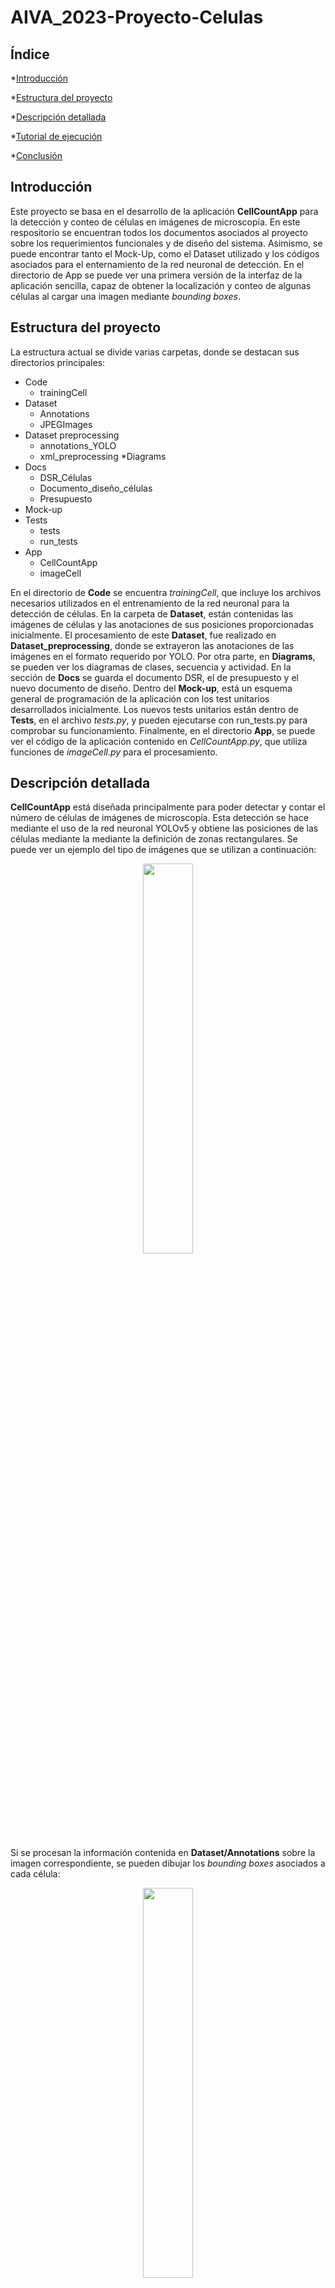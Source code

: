 # AIVA_2023-Proyecto-Celulas

## Índice

*[Introducción](#introducción)

*[Estructura del proyecto](#estructura-del-proyecto)

*[Descripción detallada](#descripción-detallada)

*[Tutorial de ejecución](#tutorial-ejecución)

*[Conclusión](#conclusión)

## Introducción

Este proyecto se basa en el desarrollo de la aplicación **CellCountApp** para la detección y conteo de células en imágenes de microscopía. En este respositorio se encuentran todos los documentos asociados al proyecto sobre los requerimientos funcionales y de diseño del sistema. Asimismo, se puede encontrar tanto el Mock-Up, como el Dataset utilizado y los códigos asociados para el enternamiento de la red neuronal de detección. En el directorio de App se puede ver una primera versión de la interfaz de la aplicación sencilla, capaz de obtener la localización y conteo de algunas células al cargar una imagen mediante *bounding boxes*. 


## Estructura del proyecto
La estructura actual se divide varias carpetas, donde se destacan sus directorios principales: 

* Code
  * trainingCell
* Dataset
  * Annotations
  * JPEGImages 
* Dataset preprocessing 
  * annotations_YOLO
  * xml_preprocessing
*Diagrams 
* Docs
  * DSR_Células
  * Documento_diseño_células 
  * Presupuesto
* Mock-up
* Tests
  * tests
  * run_tests
* App
  * CellCountApp
  * imageCell  

En el directorio de **Code** se encuentra *trainingCell*, que incluye los archivos necesarios utilizados en el entrenamiento de la red neuronal para la detección de células. En la carpeta de **Dataset**, están contenidas las imágenes de células y las anotaciones de sus posiciones proporcionadas inicialmente. El procesamiento de este **Dataset**, fue realizado en **Dataset_preprocessing**, donde se extrayeron las anotaciones de las imágenes en el formato requerido por YOLO. Por otra parte, en **Diagrams**, se pueden ver los diagramas de clases, secuencia y actividad. En la sección de **Docs** se guarda el documento DSR, el de presupuesto y el nuevo documento de diseño. Dentro del **Mock-up**, está un esquema general de programación de la aplicación con los test unitarios desarrollados inicialmente. Los nuevos tests unitarios están dentro de **Tests**, en el archivo *tests.py*, y pueden ejecutarse con run_tests.py para comprobar su funcionamiento. Finalmente, en el directorio **App**, se puede ver el código de la aplicación contenido en *CellCountApp.py*, que utiliza funciones de *imageCell.py* para el procesamiento. 


## Descripción detallada

**CellCountApp** está diseñada principalmente para poder detectar y contar el número de células de imágenes de microscopía. Esta detección se hace mediante el uso de la red neuronal YOLOv5 y obtiene las posiciones de las células mediante la mediante la definición de zonas rectangulares. Se puede ver un ejemplo del tipo de imágenes que se utilizan a continuación: 

<p align="center">
<img src="https://user-images.githubusercontent.com/46898686/225309474-a1989b4f-5393-4303-9fd0-03c5c3c1fd35.png" width="40%" height="40%">
</p>

Si se procesan la información contenida en **Dataset/Annotations** sobre la imagen correspondiente, se pueden dibujar los *bounding boxes* asociados a cada célula: 

<p align="center">
<img src="https://user-images.githubusercontent.com/46898686/225309987-9d719387-2e36-418b-bc1b-7fe2e3083437.png" width="40%" height="40%">
</p>


Se puede observar que hay varios tipos de células y que además estas pueden encontrarse a lo largo de toda la imagen en orientaciones distintas. Se debe tener en cuenta que pueden ocurrir superposiciones entre las células por lo que este será un tema clave a la hora de realizar la detección. 

Para el desarrollo del proyecto se entrenará la red neuronal YOLOv5 con distintos parámetros, eligiendo aquella que ofrezca mejores resultados de detección. En la entrega actual, se ha entrenado una versión básica de esta red y el modelo completo se encuentra guardado en el archivo *yolov5s_cells1.onnx*. Siguiendo el tutorial descrito abajo, se puede ejecutar la aplicación y ver el procesamiento de forma visual, así como el número total de células detectadas. 

Por otra parte, como ya se ha visto en la estructura del proyecto, se han desarrollado los diagramas UML de clases, secuencias y actividad, que muestran un esquema sobre el funcionamiento de las clases programadas. Estos diagramas, así como los tests unitarios realizados, han sido descritos con más detalles el documentos de diseño. 


## Tutorial de ejecución
En esta parte se explican los pasos necesarios para poder poner en marcha cada uno de los códigos desarrollados para el entrenamiento y la detección de células en las imágenes. Algunos de ellos ya han sido ejecutados, como la parte de reestructuración del dataset o el entrenamiento, por lo que no es necesario volver a procesarlos. Si se desea únicamente probar la aplicación o los tests se puede ir directamente a la sección *Ejecución de la aplicación* y *Ejecución de los tests unitarios*. 

Para poder utilizar cualquiera de los códigos, se debe hacer una instalación previa de un entorno virtual utilizando la lista de dependencias *requirements.txt*.

### Restructuración del dataset 
Para poder entrenar la red neuronal, primero se necesita configurar las carpetas y anotaciones de las imágenes de la manera esperada por YOLO. Esto ya ha sido realizado con el código contenido en **Dataset preprocessing**. Este código obtiene los XML que definen los *bounding boxes* de cada imagen reescalada y normalizada para poder utilizarlos en el entrenamiento de YOLOv5 y los guarda en la carpeta *annotations_YOLO*. 

A continuación, se han copiado los archivos de esta carpeta a *Code/trainingCell/data*, así como las imágenes correspondientes a los TXT. Ejecutando las funciones de *trainCell.py*: *loadDataset()*, *splitDataset()* y *saveSplittedDataset()*, se reordenan las imágenes y anotaciones dentro de la carpeta *Code/trainingCell/dataset/*, en carpetas de entrenamiento y validación. En el repositorio actual, este desarrollo ya ha sido realizado, por lo que no sería necesario volver a ejecutar este procedimiento. 


### Entrenamiento de YOLOv5
Si se desease volver a entrenar el modelo de YOLOv5 con las imágenes y anotaciones de las células se debe instalar el repositorio de YOLOv5. Dentro del directorio de */Code/trainingCell*, se ejecuta el siguiente comando: 

<code>git clone https://github.com/ultralytics/yolov5</code>

Ya con el dataset organizado dentro de la carpeta *trainingCell* según el paso anterior, se copia el archivo *dataset.yaml* dentro de la carpeta *trainingCell/yolov5/data* y se comprueba que las rutas contenidas en él sean las adecuadas según nuestro ordenador. Se deberán actualizar si es necesario con las rutas donde se encuentra el *trainingCell/dataset*. 

Finalmente, ya se puede ejecutar la función *trainModel()* de *trainCell.py* que ejecuta el entrenamiento de YOLOv5 con las imágenes y anotaciones de las células. Se pueden modificar el tamaño de los *batches* y las épocas en esta función. Al final de la ejecución, se obtendrá el peso de la red entrenada dentro de la carpeta de *yolov5/runs/train/expX/weights*. Para guardar este peso como una red, se selecciona el archivo *best.pt* de la carpeta anterior y dentro del directorio *trainingCells*, se ejecuta la función *saveModel()* con las rutas correspondientes actualizadas (*path_save* y *path_weight*) para guardar la red neuronal completa.  


### Ejecución de la aplicación
La ejecución de **CellCountApp** es realmente sencilla. Dentro del entorno virtual, se deberá ejecutar el código *CellCountApp.py* contenido en *App* que abrirá una ventana de **Tkinker** donde aparecen los botones *Cargar imagen* y *Cerrar imagen* como en la siguiente imagen:


<p align="center">
<img src="https://user-images.githubusercontent.com/93343403/228200416-95f98ff9-4917-4374-82d0-20fcbd0d2b13.png" width="40%" height="40%">
</p>


Al pulsar en *Cargar imagen*, se puede elegir cualquier imagen por ejemplo de la carpeta de validación contenida en *Code/trainingCell/dataset/images/val* y se mostrarán tanto la imagen sin procesar como la imagen con los *bounding boxes* predichos por la red neuronal *yolov5s_cells1.onnx*. Después se puede pulsar en el botón de cerrar para cargar una nueva imagen. 

<p align="center">
<img src="https://user-images.githubusercontent.com/93343403/228200340-0c8efc8c-9271-427e-a6b6-9ca114077f1a.png" width="40%" height="40%">
</p>

### Ejecución de los tests unitarios
Para poder probar el funcionamiento de los tests, dentro de la carpeta **Tests** se debe ejecutar el código *run_tests.py*. En la línea de comandos se mostrará información sobre si los tests se han pasado con éxito o ha habido algún fallo en la ejecución. 


# Conclusión 

Cabe decir que este repositorio se encuentra bajo desarrollo por lo que actualmente, por lo que se mejorará la versión de la aplicación y el funcionamiento de la detección de células en posteriores versiones, así como los documentos asociados. 
